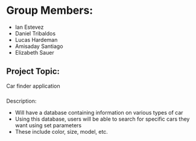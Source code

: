 # Group Members:
- Ian Estevez
- Daniel Tribaldos
- Lucas Hardeman
- Amisaday Santiago
- Elizabeth Sauer

## Project Topic:
   Car finder application
   
   ###
   Description:
   - Will have a database containing information on various types of car
   - Using this database, users will be able to search for specific cars they want using set parameters
   - These include color, size, model, etc.


